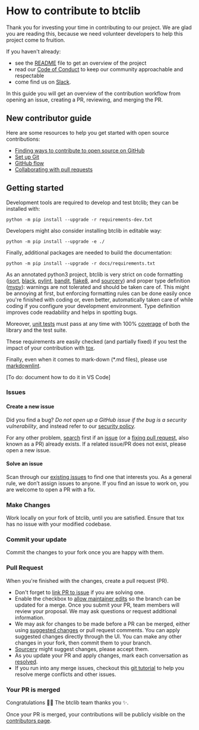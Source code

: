 # How to contribute to btclib

Thank you for investing your time in contributing to our project.
We are glad you are reading this, because we need volunteer developers
to help this project come to fruition.

If you haven't already:

- see the [README](./README.md) file to get an overview of the project
- read our [Code of Conduct](./CODE_OF_CONDUCT.md) to keep our community approachable and respectable
- come find us on [Slack](https://bbt-training.slack.com/archives/C01CCJ85AES).

In this guide you will get an overview of the contribution workflow from opening an issue, creating a PR, reviewing, and merging the PR.

## New contributor guide

Here are some resources to help you get started with open source contributions:

- [Finding ways to contribute to open source on GitHub](https://docs.github.com/en/get-started/exploring-projects-on-github/finding-ways-to-contribute-to-open-source-on-github)
- [Set up Git](https://docs.github.com/en/get-started/quickstart/set-up-git)
- [GitHub flow](https://docs.github.com/en/get-started/quickstart/github-flow)
- [Collaborating with pull requests](https://docs.github.com/en/github/collaborating-with-pull-requests)

## Getting started

Development tools are required to develop and test btclib;
they can be installed with:

    python -m pip install --upgrade -r requirements-dev.txt

Developers might also consider installing btclib in editable way:

    python -m pip install --upgrade -e ./

Finally, additional packages are needed to build the documentation:

    python -m pip install --upgrade -r docs/requirements.txt

As an annotated python3 project, btclib is very strict on code formatting
([isort](https://pycqa.github.io/isort/),
[black](https://github.com/psf/black),
[pylint](https://pylint.pycqa.org/en/latest/),
[bandit](https://github.com/PyCQA/bandit),
[flake8](https://flake8.pycqa.org/en/latest/),
and [sourcery](https://pypi.org/project/sourcery-cli/))
and proper type definition
([mypy](https://mypy-lang.org/)):
warnings are not tolerated and should be taken care of.
This might be annoying at first, but enforcing formatting rules can be done
easily once you're finished with coding or, even better, automatically
taken care of while coding if you configure your development environment.
Type definition improves code readability and helps in spotting bugs.

Moreover, [unit tests](https://github.com/pytest-dev/pytest/) must pass at any time with 100% [coverage](https://coverage.readthedocs.io/) of both the
library and the test suite.

These requirements are easily checked (and partially fixed) if you test
the impact of your contribution with [tox](https://tox.wiki/).

Finally, even when it comes to mark-down (*.md files),
please use [markdownlint](https://github.com/DavidAnson/markdownlint).

\[To do: document how to do it in VS Code\]

### Issues

#### Create a new issue

Did you find a bug?
*Do not open up a GitHub issue if the bug is a security vulnerability*,
and instead refer to our [security policy](README.md).

For any other problem,
[search](https://docs.github.com/en/github/searching-for-information-on-github/searching-on-github/searching-issues-and-pull-requests)
first if an [issue](https://github.com/btclib-org/btclib/issues) (or a [fixing pull request](https://github.com/btclib-org/btclib/pulls), also known as a PR) already exists.
If a related issue/PR does not exist,
please open a new issue.

#### Solve an issue

Scan through our [existing issues](https://github.com/btclib-org/btclib/issues) to find one that interests you. As a general rule, we don’t assign issues to anyone. If you find an issue to work on, you are welcome to open a PR with a fix.

### Make Changes

Work locally on your fork of btclib,
until you are satisfied. Ensure that tox has no issue
with your modified codebase.

### Commit your update

Commit the changes to your fork once you are happy with them.

### Pull Request

When you're finished with the changes, create a pull request (PR).

- Don't forget to
[link PR to issue](https://docs.github.com/en/issues/tracking-your-work-with-issues/linking-a-pull-request-to-an-issue)
if you are solving one.
- Enable the checkbox to
[allow maintainer edits](https://docs.github.com/en/github/collaborating-with-issues-and-pull-requests/allowing-changes-to-a-pull-request-branch-created-from-a-fork) so the branch can be updated for a merge.
Once you submit your PR, team members will review your proposal.
We may ask questions or request additional information.
- We may ask for changes to be made before a PR can be merged, either using
[suggested changes](https://docs.github.com/en/github/collaborating-with-issues-and-pull-requests/incorporating-feedback-in-your-pull-request)
or pull request comments.
You can apply suggested changes directly through the UI.
You can make any other changes in your fork, then commit them to your branch.
- [Sourcery](https://sourcery.ai/) might suggest changes, please accept them.
- As you update your PR and apply changes, mark each conversation as
[resolved](https://docs.github.com/en/github/collaborating-with-issues-and-pull-requests/commenting-on-a-pull-request#resolving-conversations).
- If you run into any merge issues, checkout this
[git tutorial](https://github.com/skills/resolve-merge-conflicts)
to help you resolve merge conflicts and other issues.

### Your PR is merged

Congratulations :tada::tada: The btclib team thanks you :sparkles:.

Once your PR is merged, your contributions will be publicly visible on the
[contributors page](https://github.com/btclib-org/btclib/graphs/contributors).
